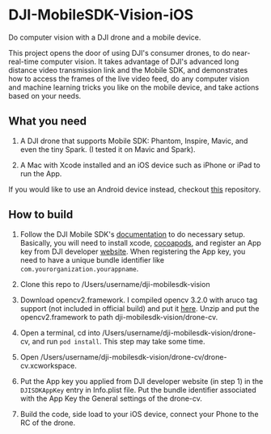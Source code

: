 # DJI-MobileSDK-Vision-iOS
Do computer vision with a DJI drone and a mobile device.

This project opens the door of using DJI's consumer drones, to do near-real-time computer vision. It takes advantage of DJI's advanced long distance video transmission link and the Mobile SDK, and demonstrates how to access the frames of the live video feed, do any computer vision and machine learning tricks you like on the mobile device, and take actions based on your needs.

## What you need
1. A DJI drone that supports Mobile SDK: Phantom, Inspire, Mavic, and even the tiny Spark. (I tested it on Mavic and Spark).

2. A Mac with Xcode installed and an iOS device such as iPhone or iPad to run the App.

If you would like to use an Android device instead, checkout [this](https://github.com/KPN-DJI/DJI-MobileSDK-Vision-Android) repository.

## How to build
1. Follow the DJI Mobile SDK's [documentation](https://developer.dji.com/mobile-sdk/documentation/application-development-workflow/workflow-integrate.html#xcode-project-integration) to do necessary setup. Basically, you will need to install xcode, [cocoapods](https://guides.cocoapods.org/using/getting-started.html#getting-started), and register an App key from DJI developer [website](http://developer.dji.com/register/). When registering the App key, you need to have a unique bundle identifier like `com.yourorganization.yourappname`.

2. Clone this repo to /Users/username/dji-mobilesdk-vision

3. Download opencv2.framework. I compiled opencv 3.2.0 with aruco tag support (not included in official build) and put it [here](https://www.dropbox.com/s/y5q16fqt75n2o9x/opencv2.framework.zip?dl=0). Unzip and put the opencv2.framework to path dji-mobilesdk-vision/drone-cv. 

4. Open a terminal, cd into /Users/username/dji-mobilesdk-vision/drone-cv, and run `pod install`. This step may take some time.

5. Open /Users/username/dji-mobilesdk-vision/drone-cv/drone-cv.xcworkspace.

6. Put the App key you applied from DJI developer website (in step 1) in the `DJISDKAppKey` entry in Info.plist file. Put the bundle identifier associated with the App Key the General settings of the drone-cv.

7. Build the code, side load to your iOS device, connect your Phone to the RC of the drone.
